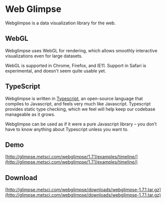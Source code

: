 # Web Glimpse

Webglimpse is a data visualization library for the web.


## WebGL

Webglimpse uses WebGL for rendering, which allows smoothly interactive visualizations even for large datasets.

WebGL is supported in Chrome, Firefox, and IE11. Support in Safari is experimental, and doesn't seem quite usable yet.


## TypeScript

Webglimpse is written in [Typescript](http://www.typescriptlang.org/), an open-source language that compiles to Javascript, and feels very much like Javascript. Typescript provides static type checking, which we feel will help keep our codebase manageable as it grows.

Webglimpse can be used as if it were a pure Javascript library – you don’t have to know anything about Typescript unless you want to.


## Demo

[http://glimpse.metsci.com/webglimpse/1.7.1/examples/timeline/](http://glimpse.metsci.com/webglimpse/1.7.1/examples/timeline/)


## Download

[http://glimpse.metsci.com/webglimpse/downloads/webglimpse-1.7.1.tar.gz](http://glimpse.metsci.com/webglimpse/downloads/webglimpse-1.7.1.tar.gz)
